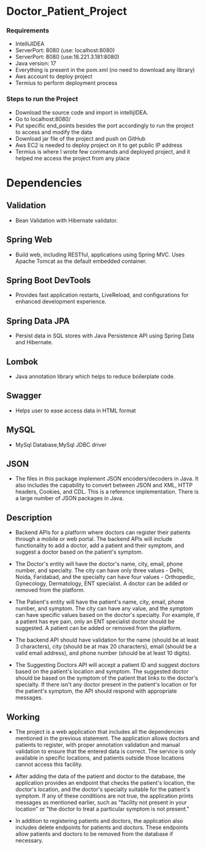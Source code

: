 # Doctor_Patient_Project
### Requirements
* IntelliJIDEA
* ServerPort: 8080 (use: localhost:8080)
* ServerPort: 8080 (use:18.221.3.181:8080)
* Java version: 17
* Everything is present in the pom.xml (no need to download any library)
* Aws account to deploy project
* Termius to perform deployment process
### Steps to run the Project
* Download the source code and import in intellijIDEA.
* Go to localhost:8080/
* Put specific end_points besides the port accordingly to run the project to access and modify the data
* Download jar file of the project and push on GitHub
* Aws EC2 is needed to deploy project on it to get public IP address
* Termius is where I wrote few commands and deployed project, and it helped me access the project from any place
# Dependencies
## Validation
* Bean Validation with Hibernate validator.
## Spring Web
* Build web, including RESTful, applications using Spring MVC. Uses Apache Tomcat as the default embedded container.
## Spring Boot DevTools
* Provides fast application restarts, LiveReload, and configurations for enhanced development experience.
## Spring Data JPA
* Persist data in SQL stores with Java Persistence API using Spring Data and Hibernate.
## Lombok
* Java annotation library which helps to reduce boilerplate code.
## Swagger
* Helps user to ease access data in HTML format
## MySQL
* MySql Database,MySql JDBC driver
## JSON
* The files in this package implement JSON encoders/decoders in Java. It also includes the capability to convert between JSON and XML, HTTP headers, Cookies, and CDL. This is a reference implementation. There is a large number of JSON packages in Java.



## Description
* Backend APIs for a platform where doctors can register their patients through a mobile or web portal. The backend APIs will include functionality to add a doctor, add a patient and their symptom, and suggest a doctor based on the patient's symptom.

* The Doctor's entity will have the doctor's name, city, email, phone number, and specialty. The city can have only three values - Delhi, Noida, Faridabad, and the specialty can have four values - Orthopedic, Gynecology, Dermatology, ENT specialist. A doctor can be added or removed from the platform.

* The Patient's entity will have the patient's name, city, email, phone number, and symptom. The city can have any value, and the symptom can have specific values based on the doctor's specialty. For example, if a patient has eye pain, only an ENT specialist doctor should be suggested. A patient can be added or removed from the platform.

* The backend API should have validation for the name (should be at least 3 characters), city (should be at max 20 characters), email (should be a valid email address), and phone number (should be at least 10 digits).

* The Suggesting Doctors API will accept a patient ID and suggest doctors based on the patient's location and symptom. The suggested doctor should be based on the symptom of the patient that links to the doctor's specialty. If there isn't any doctor present in the patient's location or for the patient's symptom, the API should respond with appropriate messages.

## Working

* The project is a web application that includes all the dependencies mentioned in the previous statement. The application allows doctors and patients to register, with proper annotation validation and manual validation to ensure that the entered data is correct. The service is only available in specific locations, and patients outside those locations cannot access this facility.

* After adding the data of the patient and doctor to the database, the application provides an endpoint that checks the patient's location, the doctor's location, and the doctor's specialty suitable for the patient's symptom. If any of these conditions are not true, the application prints messages as mentioned earlier, such as "facility not present in your location" or "the doctor to treat a particular symptom is not present."

* In addition to registering patients and doctors, the application also includes delete endpoints for patients and doctors. These endpoints allow patients and doctors to be removed from the database if necessary.
